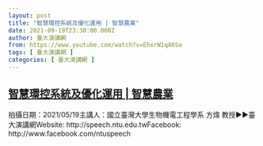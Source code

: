 ```yaml
---
layout: post
title: "智慧環控系統及優化運用 | 智慧農業"
date: 2021-09-19T23:30:00.000Z
author: 臺大演講網
from: https://www.youtube.com/watch?v=EhxrW1qA6So
tags: [ 臺大演講網 ]
categories: [ 臺大演講網 ]
---
```

<!--1632094200000-->
[智慧環控系統及優化運用 | 智慧農業](https://www.youtube.com/watch?v=EhxrW1qA6So)
------

<div>
拍攝日期：2021/05/19主講人：國立臺灣大學生物機電工程學系 方煒 教授►►臺大演講網Website: http://speech.ntu.edu.twFacebook: http://www.facebook.com/ntuspeech
</div>
